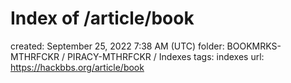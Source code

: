 # Index of /article/book

created: September 25, 2022 7:38 AM (UTC)
folder: BOOKMRKS-MTHRFCKR / PIRACY-MTHRFCKR / Indexes
tags: indexes
url: https://hackbbs.org/article/book